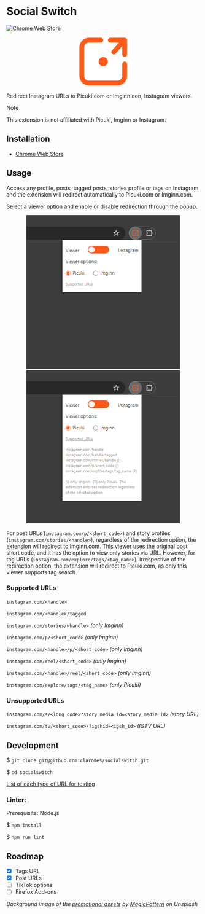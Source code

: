 # Social Switch

[![Chrome Web Store](https://img.shields.io/chrome-web-store/v/elmbjjhgiifenlhffpjcjfkjmilbbfki)](https://chrome.google.com/webstore/detail/picuki-switch/elmbjjhgiifenlhffpjcjfkjmilbbfki)

<p align="center">
    <img src="icons/icon128.png">
</p>

Redirect Instagram URLs to Picuki.com or Imginn.con, Instagram viewers.

> [!NOTE]
> This extension is not affiliated with Picuki, Imginn or Instagram.

## Installation

- [Chrome Web Store](https://chrome.google.com/webstore/detail/picuki-switch/elmbjjhgiifenlhffpjcjfkjmilbbfki)

## Usage

Access any profile, posts, tagged posts, stories profile or tags on Instagram and the extension will redirect automatically to Picuki.com or Imginn.com.

Select a viewer option and enable or disable redirection through the popup.

<p align="center">
    <img src="assets\popup.jpg">
    <img src="assets\popup-2.jpg">
</p>

For post URLs (`instagram.com/p/<short_code>`) and story profiles (`instagram.com/stories/<handle>`), regardless of the redirection option, the extension will redirect to Imginn.com. This viewer uses the original post short code, and it has the option to view only stories via URL. However, for tag URLs (`instagram.com/explore/tags/<tag_name>`), irrespective of the redirection option, the extension will redirect to Picuki.com, as only this viewer supports tag search.

### Supported URLs

`instagram.com/<handle>`

`instagram.com/<handle>/tagged`

`instagram.com/stories/<handle>` *(only Imginn)*

`instagram.com/p/<short_code>` *(only Imginn)*

`instagram.com/<handle>/p/<short_code>` *(only Imginn)*

`instagram.com/reel/<short_code>` *(only Imginn)*

`instagram.com/<handle>/reel/<short_code>` *(only Imginn)*

`instagram.com/explore/tags/<tag_name>` *(only Picuki)*

### Unsupported URLs

`instagram.com/s/<long_code>?story_media_id=<story_media_id>` *(story URL)*

`instagram.com/tv/<short_code>/?igshid=<igsh_id>` *(IGTV URL)*

## Development

$ `git clone git@github.com:claromes/socialswitch.git`

$ `cd socialswitch`

[List of each type of URL for testing](urls.md)

### Linter:

Prerequisite: Node.js

$ `npm install`

$ `npm run lint`

## Roadmap

- [x] Tags URL
- [x] Post URLs
- [ ] TikTok options
- [ ] Firefox Add-ons

*Background image of the [promotional assets](assets) by [MagicPattern](https://unsplash.com/@magicpattern) on Unsplash*
